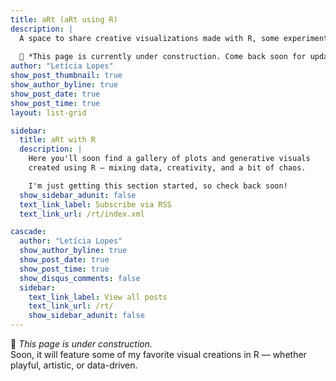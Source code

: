 ```yaml
---
title: aRt (aRt using R)
description: |
  A space to share creative visualizations made with R, some experiments to generative art projects.
  
  🚧 *This page is currently under construction. Come back soon for updates!*
author: "Letícia Lopes"
show_post_thumbnail: true
show_author_byline: true
show_post_date: true
show_post_time: true
layout: list-grid

sidebar: 
  title: aRt with R
  description: |
    Here you'll soon find a gallery of plots and generative visuals 
    created using R — mixing data, creativity, and a bit of chaos.

    I'm just getting this section started, so check back soon!
  show_sidebar_adunit: false
  text_link_label: Subscribe via RSS
  text_link_url: /rt/index.xml

cascade:
  author: "Letícia Lopes"
  show_author_byline: true
  show_post_date: true
  show_post_time: true
  show_disqus_comments: false
  sidebar:
    text_link_label: View all posts
    text_link_url: /rt/
    show_sidebar_adunit: false
---
```

🚧 *This page is under construction.*  
Soon, it will feature some of my favorite visual creations in R — whether playful, artistic, or data-driven.
